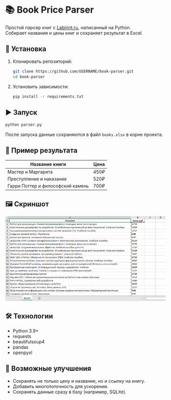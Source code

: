 

# 📚 Book Price Parser

Простой парсер книг с [Labirint.ru](https://www.labirint.ru/), написанный на Python.  
Собирает названия и цены книг и сохраняет результат в Excel.

## 🚀 Установка

1. Клонировать репозиторий:
   ```bash
   git clone https://github.com/USERNAME/book-parser.git
   cd book-parser


2. Установить зависимости:

   ```bash
   pip install -r requirements.txt
   ```

## ▶️ Запуск

```bash
python parser.py
```

После запуска данные сохраняются в файл `books.xlsx` в корне проекта.

## 📂 Пример результата

| Название книги                    | Цена |
| --------------------------------- | ---- |
| Мастер и Маргарита                | 450₽ |
| Преступление и наказание          | 520₽ |
| Гарри Поттер и философский камень | 700₽ |

## 🖼️ Скриншот

![demo](docs/demo.png)

## 🛠️ Технологии

* Python 3.9+
* requests
* beautifulsoup4
* pandas
* openpyxl

## 📌 Возможные улучшения

* Сохранять не только цену и название, но и ссылку на книгу.
* Добавить многопоточность для ускорения.
* Сохранять данные сразу в базу (например, SQLite).

